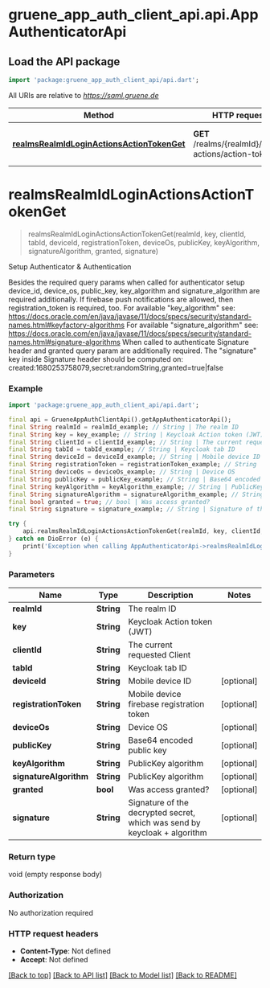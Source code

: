 # gruene_app_auth_client_api.api.AppAuthenticatorApi

## Load the API package
```dart
import 'package:gruene_app_auth_client_api/api.dart';
```

All URIs are relative to *https://saml.gruene.de*

Method | HTTP request | Description
------------- | ------------- | -------------
[**realmsRealmIdLoginActionsActionTokenGet**](AppAuthenticatorApi.md#realmsrealmidloginactionsactiontokenget) | **GET** /realms/{realmId}/login-actions/action-token | Setup Authenticator &amp; Authentication


# **realmsRealmIdLoginActionsActionTokenGet**
> realmsRealmIdLoginActionsActionTokenGet(realmId, key, clientId, tabId, deviceId, registrationToken, deviceOs, publicKey, keyAlgorithm, signatureAlgorithm, granted, signature)

Setup Authenticator & Authentication

Besides the required query params when called for authenticator setup device_id, device_os, public_key, key_algorithm and signature_algorithm are required additionally. If firebase push notifications are allowed, then registration_token is required, too. For available \"key_algorithm\" see: https://docs.oracle.com/en/java/javase/11/docs/specs/security/standard-names.html#keyfactory-algorithms For available \"signature_algorithm\" see: https://docs.oracle.com/en/java/javase/11/docs/specs/security/standard-names.html#signature-algorithms  When called to authenticate Signature header and granted query param are additionally required. The \"signature\" key inside Signature header should be computed on: created:1680253758079,secret:randomString,granted=true|false

### Example
```dart
import 'package:gruene_app_auth_client_api/api.dart';

final api = GrueneAppAuthClientApi().getAppAuthenticatorApi();
final String realmId = realmId_example; // String | The realm ID
final String key = key_example; // String | Keycloak Action token (JWT)
final String clientId = clientId_example; // String | The current requested Client
final String tabId = tabId_example; // String | Keycloak tab ID
final String deviceId = deviceId_example; // String | Mobile device ID
final String registrationToken = registrationToken_example; // String | Mobile device firebase registration token
final String deviceOs = deviceOs_example; // String | Device OS
final String publicKey = publicKey_example; // String | Base64 encoded public key
final String keyAlgorithm = keyAlgorithm_example; // String | PublicKey algorithm
final String signatureAlgorithm = signatureAlgorithm_example; // String | PublicKey algorithm
final bool granted = true; // bool | Was access granted?
final String signature = signature_example; // String | Signature of the decrypted secret, which was send by keycloak + algorithm

try {
    api.realmsRealmIdLoginActionsActionTokenGet(realmId, key, clientId, tabId, deviceId, registrationToken, deviceOs, publicKey, keyAlgorithm, signatureAlgorithm, granted, signature);
} catch on DioError (e) {
    print('Exception when calling AppAuthenticatorApi->realmsRealmIdLoginActionsActionTokenGet: $e\n');
}
```

### Parameters

Name | Type | Description  | Notes
------------- | ------------- | ------------- | -------------
 **realmId** | **String**| The realm ID | 
 **key** | **String**| Keycloak Action token (JWT) | 
 **clientId** | **String**| The current requested Client | 
 **tabId** | **String**| Keycloak tab ID | 
 **deviceId** | **String**| Mobile device ID | [optional] 
 **registrationToken** | **String**| Mobile device firebase registration token | [optional] 
 **deviceOs** | **String**| Device OS | [optional] 
 **publicKey** | **String**| Base64 encoded public key | [optional] 
 **keyAlgorithm** | **String**| PublicKey algorithm | [optional] 
 **signatureAlgorithm** | **String**| PublicKey algorithm | [optional] 
 **granted** | **bool**| Was access granted? | [optional] 
 **signature** | **String**| Signature of the decrypted secret, which was send by keycloak + algorithm | [optional] 

### Return type

void (empty response body)

### Authorization

No authorization required

### HTTP request headers

 - **Content-Type**: Not defined
 - **Accept**: Not defined

[[Back to top]](#) [[Back to API list]](../README.md#documentation-for-api-endpoints) [[Back to Model list]](../README.md#documentation-for-models) [[Back to README]](../README.md)

